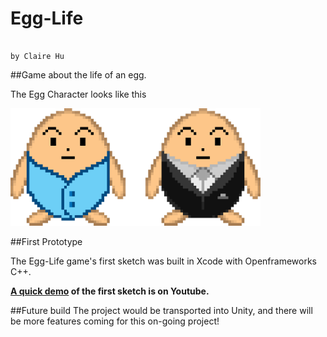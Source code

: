 # Egg-Life
                                                                              by Claire Hu

##Game about the life of an egg.

The Egg Character looks like this

<img src="https://github.com/Clairism/Egg-Life/blob/master/First Sketch/Demo/The%20Egg%20character.png" width="400">


##First Prototype

The Egg-Life game's first sketch was built in Xcode with Openframeworks C++.

**[A quick demo](https://www.youtube.com/embed/HV11VHj7Sjc) of the first sketch is on Youtube.**


##Future build
The project would be transported into Unity, and there will be more features coming for this on-going project!
